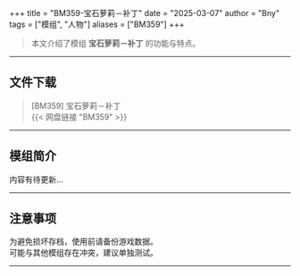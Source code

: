 +++
title = "BM359-宝石萝莉－补丁"
date = "2025-03-07"
author = "Bny"
tags = ["模组", "人物"]
aliases = ["BM359"]
+++

> 本文介绍了模组 **宝石萝莉－补丁** 的功能与特点。

---

## 文件下载

> [BM359] 宝石萝莉－补丁  
{{< 网盘链接 "BM359" >}}  

---

## 模组简介

>  
内容有待更新...  

---

## 注意事项

>  
为避免损坏存档，使用前请备份游戏数据。  
可能与其他模组存在冲突，建议单独测试。  

---

